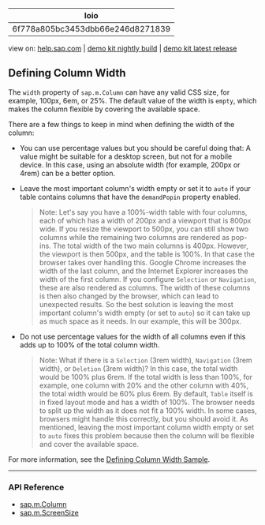 | loio |
| -----|
| 6f778a805bc3453dbb66e246d8271839 |

<div id="loio">

view on: [help.sap.com](https://help.sap.com/viewer/DRAFT/3237636b137e43519a20ad5513c49ccb/latest/en-US/6f778a805bc3453dbb66e246d8271839.html) | [demo kit nightly build](https://openui5nightly.hana.ondemand.com/#/topic/6f778a805bc3453dbb66e246d8271839) | [demo kit latest release](https://openui5.hana.ondemand.com/#/topic/6f778a805bc3453dbb66e246d8271839)</div>
<!-- loio6f778a805bc3453dbb66e246d8271839 -->

## Defining Column Width

The `width` property of `sap.m.Column` can have any valid CSS size, for example, 100px, 6em, or 25%. The default value of the width is `empty`, which makes the column flexible by covering the available space.

There are a few things to keep in mind when defining the width of the column:

-   You can use percentage values but you should be careful doing that: A value might be suitable for a desktop screen, but not for a mobile device. In this case, using an absolute width \(for example, 200px or 4rem\) can be a better option.

-   Leave the most important column's width empty or set it to `auto` if your table contains columns that have the `demandPopin` property enabled.

    > Note:
    > Let's say you have a 100%-width table with four columns, each of which has a width of 200px and a viewport that is 800px wide. If you resize the viewport to 500px, you can still show two columns while the remaining two columns are rendered as pop-ins. The total width of the two main columns is 400px. However, the viewport is then 500px, and the table is 100%. In that case the browser takes over handling this. Google Chrome increases the width of the last column, and the Internet Explorer increases the width of the first column. If you configure `Selection` or `Navigation`, these are also rendered as columns. The width of these columns is then also changed by the browser, which can lead to unexpected results. So the best solution is leaving the most important column's width empty \(or set to `auto`\) so it can take up as much space as it needs. In our example, this will be 300px.
    > 
    > 

-   Do not use percentage values for the width of all columns even if this adds up to 100% of the total column width.

    > Note:
    > What if there is a `Selection` \(3rem width\), `Navigation` \(3rem width\), or `Deletion` \(3rem width\)? In this case, the total width would be 100% plus 6rem. If the total width is less than 100%, for example, one column with 20% and the other column with 40%, the total width would be 60% plus 6rem. By default, `Table` itself is in fixed layout mode and has a width of 100%. The browser needs to split up the width as it does not fit a 100% width. In some cases, browsers might handle this correctly, but you should avoid it. As mentioned, leaving the most important column width empty or set to `auto` fixes this problem because then the column will be flexible and cover the available space.
    > 
    > 


For more information, see the [Defining Column Width Sample](https://openui5.hana.ondemand.com/#/sample/sap.m.sample.TableColumnWidth/preview).

***

### API Reference

-   [sap.m.Column](https://openui5.hana.ondemand.com/#/api/sap.m.Column)
-   [sap.m.ScreenSize](https://openui5.hana.ondemand.com/#/api/sap.m.ScreenSize) 

